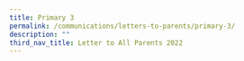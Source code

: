 ```yaml
---
title: Primary 3
permalink: /communications/letters-to-parents/primary-3/
description: ""
third_nav_title: Letter to All Parents 2022
---
```

